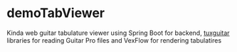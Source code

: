 # demoTabViewer
Kinda web guitar tabulature viewer using Spring Boot for backend, [tuxguitar](https://github.com/pterodactylus42/tuxguitar-2.0beta) libraries for reading Guitar Pro files and VexFlow for rendering tabulatires

